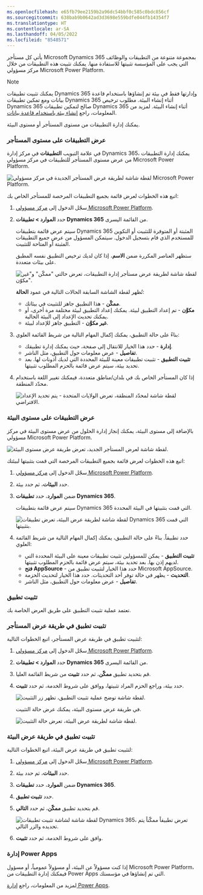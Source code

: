 ```yaml
---
ms.openlocfilehash: e65fb79ee2159b2a96dc54bbf0c585c0bdc856cf
ms.sourcegitcommit: 638bab9b0642ad3d3698e559bdfe044fb14354f7
ms.translationtype: HT
ms.contentlocale: ar-SA
ms.lasthandoff: 04/05/2022
ms.locfileid: "8548571"
---
```

يأتي كل مستأجر ‪Microsoft Dynamics 365‬ بمجموعة متنوعة من التطبيقات والوظائف التي يجب على المؤسسة تثبيتها للاستفادة منها. يمكنك تثبيت هذه التطبيقات من خلال مركز مسؤولي Microsoft Power Platform.

> [!NOTE]
> يمكنك تثبيت تطبيقات Dynamics 365 وإدارتها فقط في بيئة تم إنشاؤها باستخدام قاعدة بيانات ومع تمكين تطبيقات Dynamics 365 أثناء إنشاء البيئة. مطلوب ترخيص Dynamics 365 صالح لتمكين تطبيقات Dynamics 365 أثناء إنشاء البيئة. لمزيد من المعلومات، راجع [إنشاء بيئة باستخدام قاعدة بيانات](/power-platform/admin/create-environment.md#create-an-environment-with-a-database).

يمكنك إدارة التطبيقات من مستوى المستأجر أو مستوى البيئة.

### <a name="tenant-level-view-of-apps"></a>عرض التطبيقات على مستوى المستأجر

في علامة التبويب **التطبيقات** في مركز إدارة Dynamics 365، يمكنك إدارة التطبيقات من عرض مستوى المستأجر للتطبيقات في مركز مسؤولي Microsoft Power Platform. 

![لقطة شاشة لطريقة عرض المستأجر الجديدة في مركز مسؤولي Microsoft Power Platform.](../media/5-unit-app-management-tenant-view-sm.png "طريقة عرض المستأجر الجديدة")

اتبع هذه الخطوات لعرض قائمة بجميع التطبيقات المرخصة للمستأجر الخاص بك:

1. سجّل الدخول إلى [مركز مسؤولي Microsoft Power Platform](https://admin.powerplatform.microsoft.com).

2. حدد **الموارد > تطبيقات Dynamics 365** من القائمة اليسرى.

   سيتم عرض قائمة بتطبيقات Dynamics 365 المثبتة أو المتوفرة للتثبيت أو التكوين للمستخدم الذي قام بتسجيل الدخول. سيتمكن المسؤول من عرض جميع التطبيقات المثبتة أو المتاحة للتثبيت.

   ستظهر العناصر المكررة ضمن **الاسم**، إذا كان لديك ترخيص التطبيق نفسه المطبق على بيئات متعددة.

    ![لقطة شاشة لطريقة عرض مستأجر إدارة التطبيقات، تعرض حالتي "ممكّن" و"غير مكوّن".](../media/5-unit-app-management-install-app-4.png "إدارة طريقة عرض مستأجر التطبيقات")

   تُظهر لقطة الشاشة السابقة الحالات التالية في عمود **الحالة**:

   - **ممكّن** - هذا التطبيق جاهز للتثبيت في بيئاتك. 
   - **مكوَّن** - تم إعداد التطبيق لبيئة. يمكنك إعداد التطبيق لبيئة مختلفة مرة أخرى، أو يمكنك تحديث الإعداد إلى البيئة الحالية.
   - **غير مكوَّن** - التطبيق جاهز للإعداد لبيئة.

3. بناءً على حالة التطبيق، يمكنك إكمال المهام التالية من شريط القائمة العلوي:

    - **إدارة** - حدد هذا الخيار للانتقال إلى صفحة، حيث يمكنك إدارة تطبيقك. 
    - **تفاصيل** - عرض معلومات حول التطبيق، مثل الناشر.
    - **تثبيت التطبيق** - تثبيت تطبيقات معينة للبيئة المحددة التي لديك أذونات لها. بعد تحديد بيئة، سيتم عرض قائمة بالحزم المطلوب تثبيتها.

4. إذا كان المستأجر الخاص بك في بلدان/مناطق متعددة، فيمكنك تغيير اللغة باستخدام محدّد المنطقة.

     ![لقطة شاشة لمحدّد المنطقة، تعرض الولايات المتحدة - يتم تحديد الإعداد الافتراضي.](../media/5-unit-app-management-region-select.png "تحديد منطقة")

### <a name="environment-level-view-of-apps"></a>عرض التطبيقات على مستوى البيئة

بالإضافة إلى مستوى البيئة، يمكنك إنجاز إدارة الحلول من عرض مستوى البيئة في مركز مسؤولي Microsoft Power Platform.

![لقطة شاشة لعرض المستأجر الجديد، تعرض طريقة عرض مستوى البيئة.](../media/5-unit-app-management-environment-view-sm.png "طريقة عرض المستأجر الجديدة 2") 

اتبع هذه الخطوات لعرض قائمة بجميع التطبيقات المرخصة التي قمت بتثبيتها لبيئتك:

1. سجّل الدخول إلى [مركز مسؤولي Microsoft Power Platform](https://admin.powerplatform.microsoft.com).

2. حدد **البيئات**، ثم حدد بيئة.

3. ضمن **الموارد**، حدد **تطبيقات Dynamics 365**.

   سيتم عرض قائمة بتطبيقات Dynamics 365 التي قمت بتثبيتها في البيئة المحددة.

   ![لقطة شاشة لطريقة عرض البيئة، تعرض تطبيقات Dynamics 365 التي قمت بتثبيتها.](../media/5-unit-app-management-environment-view.png "طريقة عرض البيئة")

4. حدد تطبيقاً. بناءً على حالة التطبيق، يمكنك إكمال المهام التالية من شريط القائمة العلوي:

    - **تثبيت التطبيق** - يمكن للمسؤولين تثبيت تطبيقات معينة على البيئة المحددة التي لديهم إذن بها. بعد تحديد بيئة، سيتم عرض قائمة بالحزم المطلوب تثبيتها.
    - **فتح AppSource** - حدد هذا الخيار لتثبيت تطبيق من Microsoft AppSource.
    - **التحديث** - يظهر في حالة توفر أحد التحديثات. حدد هذا الخيار لتحديث الحزمة.
    - **تفاصيل** - عرض معلومات حول التطبيق، مثل الناشر.

### <a name="install-an-app"></a>تثبيت تطبيق
تعتمد عملية تثبيت التطبيق على طريق العرض الخاصة بك.

### <a name="install-an-app-in-the-tenant-view"></a>تثبيت تطبيق في طريقة عرض المستأجر
لتثبيت تطبيق في طريقة عرض المستأجر، اتبع الخطوات التالية:

1. سجّل الدخول إلى [مركز مسؤولي Microsoft Power Platform](https://admin.powerplatform.microsoft.com).

2. حدد **الموارد > تطبيقات Dynamics 365** من القائمة اليسرى.

3. قم بتحديد تطبيق **ممكّن**، ثم حدد **تثبيت** من شريط القائمة العليا. 

4. حدد بيئة، وراجع الحزم المراد تثبيتها، ووافق على شروط الخدمة، ثم حدد **تثبيت**.

   ![لقطة شاشة توضح عملية تثبيت التطبيق، تظهر زر التثبيت.](../media/5-unit-app-management-install-app-2.png "تثبيت التطبيق")

   في طريقة عرض مستوى البيئة، يمكنك عرض حالة التثبيت.

   ![لقطة شاشة لطريقة عرض البيئة، تعرض حالة التثبيت.](../media/5-unit-app-management-environment-view-3.png "طريقة عرض البيئة 3")

### <a name="install-an-app-in-the-environment-view"></a>تثبيت تطبيق في طريقة عرض البيئة
لتثبيت تطبيق في طريقة عرض البيئة، اتبع الخطوات التالية:

1. سجّل الدخول إلى [مركز مسؤولي Microsoft Power Platform](https://admin.powerplatform.microsoft.com).

2. حدد **البيئات**، ثم حدد بيئة.

3. ضمن **الموارد**، حدد **تطبيقات Dynamics 365**.

4. حدد **تثبيت تطبيق**. 

5. قم بتحديد تطبيق **ممكّن**، ثم حدد **التالي**.

   ![لقطة شاشة لشاشة تثبيت تطبيقات Dynamics 365، تعرض تطبيقاً ممكّناً يتم تحديده والزر التالي.](../media/5-unit-app-management-install-app-env-view.png "تحديد تطبيق ممكّن")

6. وافق على شروط الخدمة، ثم حدد **تثبيت**.

### <a name="manage-power-apps"></a>إدارة Power Apps

إذا كنت مسؤولاً عن البيئة، أو مسؤولاً عمومياً، أو مسؤول Microsoft Power Platform، فيمكنك إدارة التطبيقات من Power Apps التي تم إنشاؤها في مؤسستك.

لمزيد من المعلومات، راجع [إدارة Power Apps](/power-apps/powerapps-overview.md).
